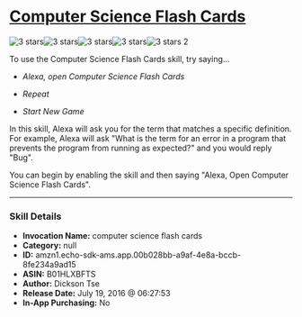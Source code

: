 # [Computer Science Flash Cards](http://alexa.amazon.com/#skills/amzn1.echo-sdk-ams.app.00b028bb-a9af-4e8a-bccb-8fe234a9ad15)
![3 stars](../../images/ic_star_black_18dp_1x.png)![3 stars](../../images/ic_star_black_18dp_1x.png)![3 stars](../../images/ic_star_black_18dp_1x.png)![3 stars](../../images/ic_star_border_black_18dp_1x.png)![3 stars](../../images/ic_star_border_black_18dp_1x.png) 2

To use the Computer Science Flash Cards skill, try saying...

* *Alexa, open Computer Science Flash Cards*

* *Repeat*

* *Start New Game*

In this skill, Alexa will ask you for the term that matches a specific definition. For example, Alexa will ask "What is the term for an error in a program that prevents the program from running as expected?" and you would reply "Bug".

You can begin by enabling the skill and then saying "Alexa, Open Computer Science Flash Cards".

***

### Skill Details

* **Invocation Name:** computer science flash cards
* **Category:** null
* **ID:** amzn1.echo-sdk-ams.app.00b028bb-a9af-4e8a-bccb-8fe234a9ad15
* **ASIN:** B01HLXBFTS
* **Author:** Dickson Tse
* **Release Date:** July 19, 2016 @ 06:27:53
* **In-App Purchasing:** No
